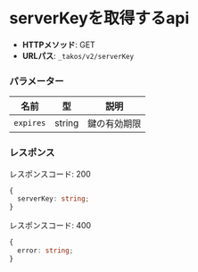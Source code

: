 # serverKeyを取得するapi

- **HTTPメソッド**: GET
- **URLパス**: `_takos/v2/serverKey`

### パラメーター

| 名前      | 型     | 説明         |
| --------- | ------ | ------------ |
| `expires` | string | 鍵の有効期限 |

### レスポンス

レスポンスコード: 200

```ts
{
  serverKey: string;
}
```

レスポンスコード: 400

```ts
{
  error: string;
}
```
